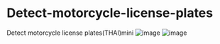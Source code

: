 # Detect-motorcycle-license-plates
Detect motorcycle license plates(THAI)mini
![image](https://github.com/user-attachments/assets/a7c568b4-416b-4ff0-8d56-00f6298bea00)
![image](https://github.com/user-attachments/assets/5af2f3b2-e70f-4421-b8d9-2877ce10d0ac)
